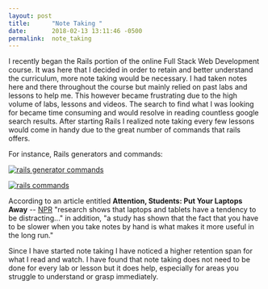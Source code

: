 ```yaml
---
layout: post
title:      "Note Taking "
date:       2018-02-13 13:11:46 -0500
permalink:  note_taking
---
```



I recently began the Rails portion of the online Full Stack Web Development course. It was here that I decided in order to retain and better understand the curriculum, more note taking would be necessary. I had taken notes here and there throughout the course but mainly relied on past labs and lessons to help me. This however became frustrating due to the high volume of labs, lessons and videos. The search to find what I was looking for became time consuming and would resolve in reading countless google search results. After starting Rails I realized note taking every few lessons would come in handy due to the great number of commands that rails offers. 

For instance, Rails generators and commands: 

<a href="https://imgur.com/JnKXz5o"><img src="https://i.imgur.com/JnKXz5o.jpg?1" title="rails generator commands" /></a>

<a href="https://imgur.com/WNmMggr"><img src="https://i.imgur.com/WNmMggr.jpg?2" title="rails commands" /></a>

According to an article entitled **Attention, Students: Put Your Laptops Away** -- [NPR](https://www.npr.org/2016/04/17/474525392/attention-students-put-your-laptops-away) "research shows that laptops and tablets have a tendency to be distracting..." in addition, "a study has shown that the fact that you have to be slower when you take notes by hand is what makes it more useful in the long run." 

Since I have started note taking I have noticed a higher retention span for what I read and watch. I have found that note taking does not need to be done for every lab or lesson but it does help, especially for areas you struggle to understand or grasp immediately.
